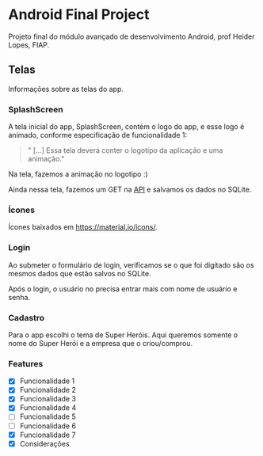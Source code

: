 # Android Final Project

Projeto final do módulo avançado de desenvolvimento Android, prof Heider Lopes, FIAP.

## Telas

Informações sobre as telas do app.

### SplashScreen

A tela inicial do app, SplashScreen, contém o logo do app, e esse logo é animado, conforme especificação de funcionalidade 1:

> " [...] Essa tela deverá conter o logotipo da aplicação e uma animação."

Na tela, fazemos a animação no logotipo :)

Ainda nessa tela, fazemos um GET na [API](http://www.mocky.io/v2/58b9b1740f0000b614f09d2f) e salvamos os dados no SQLite.

### Ícones

Ícones baixados em https://material.io/icons/.

### Login

Ao submeter o formulário de login, verificamos se o que foi digitado são os mesmos dados que estão salvos no SQLite.

Após o login, o usuário no precisa entrar mais com nome de usuário e senha.

### Cadastro

Para o app escolhi o tema de Super Heróis. Aqui queremos somente o nome do Super Herói e a empresa que o criou/comprou.

### Features

- [x] Funcionalidade 1
- [x] Funcionalidade 2
- [x] Funcionalidade 3
- [x] Funcionalidade 4
- [ ] Funcionalidade 5
- [ ] Funcionalidade 6
- [x] Funcionalidade 7
- [x] Considerações
